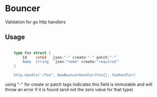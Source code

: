 # Bouncer
Validation for go http handlers

## Usage

```go
    
    type Foo struct {
        Id    int64   json:"-" create:"-" patch:"-"`
        Name  string  `json:"name" create:"required"`
    }

    http.Handle('/foo", NewBouncerHandler(Foo{}, fooHandler)
```

using "-" for create or patch tags indicates this field is immutable and will throw an error if it is found
(and not the zero value for that type)
